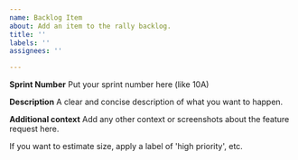 ```yaml
---
name: Backlog Item
about: Add an item to the rally backlog.
title: ''
labels: ''
assignees: ''

---
```


**Sprint Number**
Put your sprint number here (like 10A)

**Description**
A clear and concise description of what you want to happen.

**Additional context**
Add any other context or screenshots about the feature request here.

If you want to estimate size, apply a label of 'high priority', etc.
